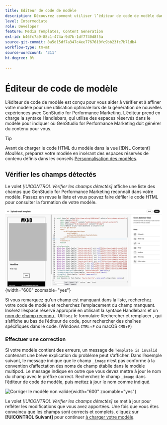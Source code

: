 ```yaml
---
title: Éditeur de code de modèle
description: Découvrez comment utiliser l’éditeur de code de modèle dans GenStudio for Performance Marketing.
level: Intermediate
role: Developer
feature: Media Templates, Content Generation
exl-id: b46fc7a9-88c1-474a-9d7b-1df7740d8f5a
source-git-commit: 8a5d15df7a347c4ee7767610fc9bb23fc7b71db4
workflow-type: tm+mt
source-wordcount: '311'
ht-degree: 0%

---
```


# Éditeur de code de modèle

L’éditeur de code de modèle est conçu pour vous aider à vérifier et à affiner votre modèle pour une utilisation optimale lors de la génération de nouvelles expériences avec GenStudio for Performance Marketing. L’éditeur prend en charge la syntaxe Handlebars, qui utilise des espaces réservés dans le modèle pour indiquer où GenStudio for Performance Marketing doit générer du contenu pour vous.

>[!TIP]
>
>Avant de charger le code HTML du modèle dans la vue [!DNL Content] _Modèles_, préparez votre modèle en insérant des espaces réservés de contenu définis dans les conseils [Personnalisation des modèles](customize-template.md).

## Vérifier les champs détectés

Le volet _[!UICONTROL Vérifier les champs détectés]_ affiche une liste des champs que GenStudio for Performance Marketing reconnaît dans votre modèle. Passez en revue la liste et vous pouvez faire défiler le code HTML pour consulter la formation de votre modèle.

![Affichage de l’éditeur de code](/help/assets/template-detected-fields.png "Vérification des champs détectés"){width="600" zoomable="yes"}

Si vous remarquez qu’un champ est manquant dans la liste, recherchez votre code de modèle et recherchez l’emplacement du champ manquant. Insérez l’espace réservé approprié en utilisant la syntaxe Handlebars et un [ nom de champ reconnu ](/help/user-guide/content/customize-template.md#recognized-field-names). Utilisez le formulaire Rechercher et remplacer , qui s’affiche au bas de l’éditeur de code, pour rechercher des chaînes spécifiques dans le code. (Windows `CTRL`+`F` ou macOS `CMD`+`F`)

### Effectuer une correction

Si votre modèle contient des erreurs, un message de `Template is invalid` contenant une brève explication du problème peut s’afficher. Dans l’exemple suivant, le message indique que le champ `_image` n’est pas conforme à la convention d’affectation des noms de champ établie dans le modèle multipod. Le message indique en outre que vous devez mettre à jour le nom du champ avec le préfixe correct. Recherchez le champ `_image` dans l’éditeur de code de modèle, puis mettez à jour le nom comme indiqué.

![Corriger le modèle non valide](/help/assets/animation/template-code-editor.gif){width="600" zoomable="yes"}

Le volet _[!UICONTROL Vérifier les champs détectés]_ se met à jour pour refléter les modifications que vous avez apportées. Une fois que vous êtes convaincu que les champs sont corrects et complets, cliquez sur **[!UICONTROL Suivant]** pour continuer [à charger votre modèle](/help/user-guide/content/use-templates.md#add-a-template).
